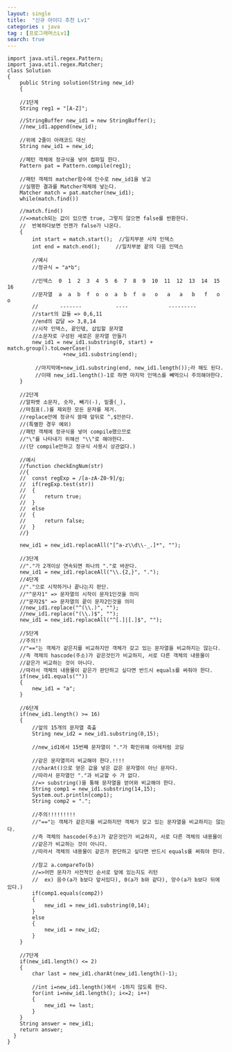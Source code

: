 ```yaml
---
layout: single
title:  "신규 아이디 추천 Lv1"
categories : java
tag : [프로그래머스Lv1]
search: true 
---
```

    
    import java.util.regex.Pattern;
    import java.util.regex.Matcher;
    class Solution 
    {
        public String solution(String new_id) 
        {       
                    
    	//1단계
        String reg1 = "[A-Z]";
        
        //StringBuffer new_id1 = new StringBuffer();
        //new_id1.append(new_id);
        
        //위에 2줄이 아래코드 대신
        String new_id1 = new_id;
        
        //페턴 객체에 정규식을 넣어 컴파일 한다.
        Pattern pat = Pattern.compile(reg1);
        
        //패턴 객체의 matcher함수에 인수로 new_id1을 넣고
        //실행한 결과를 Matcher객체에 넣는다.
        Matcher match = pat.matcher(new_id1);
        while(match.find())
            
        //match.find()
        //=>match되는 값이 있으면 true, 그렇지 않으면 false를 반환한다.
        //  반복하다보면 언젠가 false가 나온다.    
        {
            int start = match.start();  //일치부분 시작 인덱스
            int end = match.end();     //일치부분 끝의 다음 인덱스
    
            //예시
            //정규식 = "a*b";
    
            //인덱스  0  1  2  3  4  5  6  7  8  9  10  11  12  13  14  15  16
            //문자열  a  a  b  f  o  o  a  b  f  o   o   a   a   b   f   o   o 
            //       -------           ----             ---------
            //start의 값들 => 0,6,11
            //end의 값달 => 3,8,14  
            //시작 인덱스, 끝인덳, 삽입할 문자열
            //소문자로 구성된 새로은 문자열 만들기    
            new_id1 = new_id1.substring(0, start) + match.group().toLowerCase()
                      +new_id1.substring(end);
                
             //마지막에+new_id1.substring(end, new_id1.length());라 해도 된다.          
             //이때 new_id1.length()-1로 하면 마지막 인덱스를 빼먹으니 주의해야한다.
        }
       
        //2단계
        //알파벳 소문자, 숫자, 빼기(-), 밑줄(_), 
        //마침표(.)를 제외한 모든 문자를 제거.
        //replace안에 정규식 쓸때 앞뒤로 ^,$안쓴다.
        //(특별한 경우 예외) 
        //패턴 객체에 정규식을 넣어 compile했으므로 
        //"\"를 나타내기 위해선 "\\"로 해야한다.
        //(단 compile안하고 정규식 사용시 상관없다.)
        
        //예시
        //function checkEngNum(str) 
        //{ 
        //  const regExp = /[a-zA-Z0-9]/g; 
        //  if(regExp.test(str))
        //  { 
        //      return true; 
        //  }
        //  else
        //  { 
        //      return false; 
        //  } 
        //}
    
        new_id1 = new_id1.replaceAll("[^a-z\\d\\-_.]*", "");
        
        //3단계
        //"."가 2개이상 연속되면 하나의 "."로 바꾼다.
        new_id1 = new_id1.replaceAll("\\.{2,}", ".");   
        //4단계
        //"."으로 시작하거나 끝나는지 판단.
        //"^문자1" => 문자열의 시작이 문자1인것을 의미 
        //"문자2$" => 문자열의 끝이 문자2인것을 의미 
        //new_id1.replace("^(\\.)", "");
        //new_id1.replace("(\\.)$", "");
        new_id1 = new_id1.replaceAll("^[.]|[.]$", "");
    
        //5단계
        //주의!!
        //"=="는 객체가 같은지를 비교하지만 객체가 갖고 있는 문자열을 비교하지는 않는다.
        //즉 객체의 hascode(주소)가 같은것인가 비교하지, 서로 다른 객체의 내용물이
        //같은가 비교하는 것이 아니다. 
        //따라서 객체의 내용물이 같은가 판단하고 싶다면 반드시 equals를 써줘야 한다.
        if(new_id1.equals(""))
        {
            new_id1 = "a";
        }
        
        //6단계
        if(new_id1.length() >= 16)
        {
            //앞의 15개의 문자열 축출
            String new_id2 = new_id1.substring(0,15);
    
            //new_id1에서 15번째 문자열이 "."가 확인위해 아레처럼 코딩
            
            //같은 문자열끼리 비교해야 한다.!!!!
            //charAt()으로 얻은 값을 넣은 값은 문자열이 아닌 문자다.
            //따라서 문자열인 "."과 비교할 수 가 없다.
            //=> substring()을 통해 문자열을 얻어와 비교해야 한다.
            String comp1 = new_id1.substring(14,15);
            System.out.println(comp1);
            String comp2 = ".";
    
            //주의!!!!!!!!!                        
            //"=="는 객체가 같은지를 비교하지만 객체가 갖고 있는 문자열을 비교하지는 않는다.
            //즉 객체의 hascode(주소)가 같은것인가 비교하지, 서로 다른 객체의 내용물이
            //같은가 비교하는 것이 아니다. 
            //따라서 객체의 내용물이 같은가 판단하고 싶다면 반드시 equals를 써줘야 한다.
            
            //참고 a.compareTo(b)
            //=>어떤 문자가 사전적인 순서로 앞에 있는지도 리턴
            //  ex) 음수(a가 b보다 앞서있다), 0(a가 b와 같다), 양수(a가 b보다 뒤에 있다.)
            if(comp1.equals(comp2))
            {
                new_id1 = new_id1.substring(0,14);
            } 
            else
            {
                new_id1 = new_id2;
            }
        }
        
        //7단계
        if(new_id1.length() <= 2)
        {
            char last = new_id1.charAt(new_id1.length()-1);
            
            //int i=new_id1.length()에서 -1하지 않도록 한다.
            for(int i=new_id1.length(); i<=2; i++)
            {
                new_id1 += last;
            }
        }
        String answer = new_id1;
        return answer;      
      }
    }   
